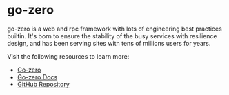 # go-zero

go-zero is a web and rpc framework with lots of engineering best practices builtin. It's born to ensure the stability of the busy services with resilience design, and has been serving sites with tens of millions users for years.

Visit the following resources to learn more:

- [Go-zero](https://go-zero.dev/)
- [Go-zero Docs](https://go-zero.dev/docs/introduction)
- [GitHub Repository](https://github.com/zeromicro/go-zero)
